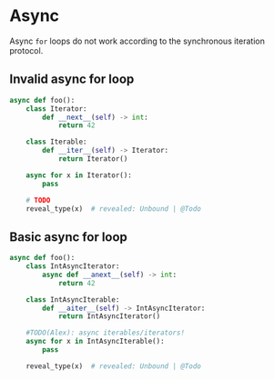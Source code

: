 # Async

Async `for` loops do not work according to the synchronous iteration protocol.

## Invalid async for loop

```py
async def foo():
    class Iterator:
        def __next__(self) -> int:
            return 42

    class Iterable:
        def __iter__(self) -> Iterator:
            return Iterator()

    async for x in Iterator():
        pass

    # TODO
    reveal_type(x)  # revealed: Unbound | @Todo
```

## Basic async for loop

```py
async def foo():
    class IntAsyncIterator:
        async def __anext__(self) -> int:
            return 42

    class IntAsyncIterable:
        def __aiter__(self) -> IntAsyncIterator:
            return IntAsyncIterator()

    #TODO(Alex): async iterables/iterators!
    async for x in IntAsyncIterable():
        pass

    reveal_type(x)  # revealed: Unbound | @Todo
```
